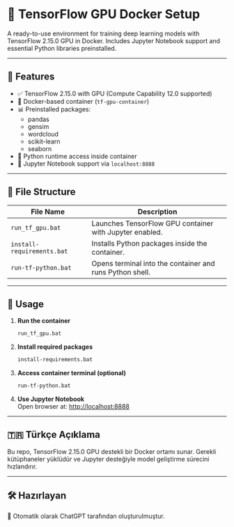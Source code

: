 # 🧠 TensorFlow GPU Docker Setup

A ready-to-use environment for training deep learning models with TensorFlow 2.15.0 GPU in Docker. Includes Jupyter Notebook support and essential Python libraries preinstalled.

---

## 🚀 Features

- ✅ TensorFlow 2.15.0 with GPU (Compute Capability 12.0 supported)
- 🐳 Docker-based container (`tf-gpu-container`)
- 📊 Preinstalled packages:
  - pandas
  - gensim
  - wordcloud
  - scikit-learn
  - seaborn
- 🧪 Python runtime access inside container
- 📓 Jupyter Notebook support via `localhost:8888`

---

## 📂 File Structure

| File Name                | Description                                              |
|-------------------------|----------------------------------------------------------|
| `run_tf_gpu.bat`        | Launches TensorFlow GPU container with Jupyter enabled. |
| `install-requirements.bat` | Installs Python packages inside the container.        |
| `run-tf-python.bat`     | Opens terminal into the container and runs Python shell.|

---

## 📌 Usage

1. **Run the container**  
   ```bash
   run_tf_gpu.bat
   ```

2. **Install required packages**  
   ```bash
   install-requirements.bat
   ```

3. **Access container terminal (optional)**  
   ```bash
   run-tf-python.bat
   ```

4. **Use Jupyter Notebook**  
   Open browser at: [http://localhost:8888](http://localhost:8888)

---

## 🇹🇷 Türkçe Açıklama

Bu repo, TensorFlow 2.15.0 GPU destekli bir Docker ortamı sunar. Gerekli kütüphaneler yüklüdür ve Jupyter desteğiyle model geliştirme sürecini hızlandırır.

---

## 🛠️ Hazırlayan

📎 Otomatik olarak ChatGPT tarafından oluşturulmuştur.
